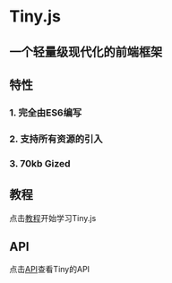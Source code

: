 # Tiny.js

## 一个轻量级现代化的前端框架

## 特性

### 1. 完全由ES6编写
### 2. 支持所有资源的引入
### 3. 70kb Gized

## 教程

点击[教程](https://github.com/jeffwcx/tiny/tree/master/doc)开始学习Tiny.js

## API

点击[API]()查看Tiny的API